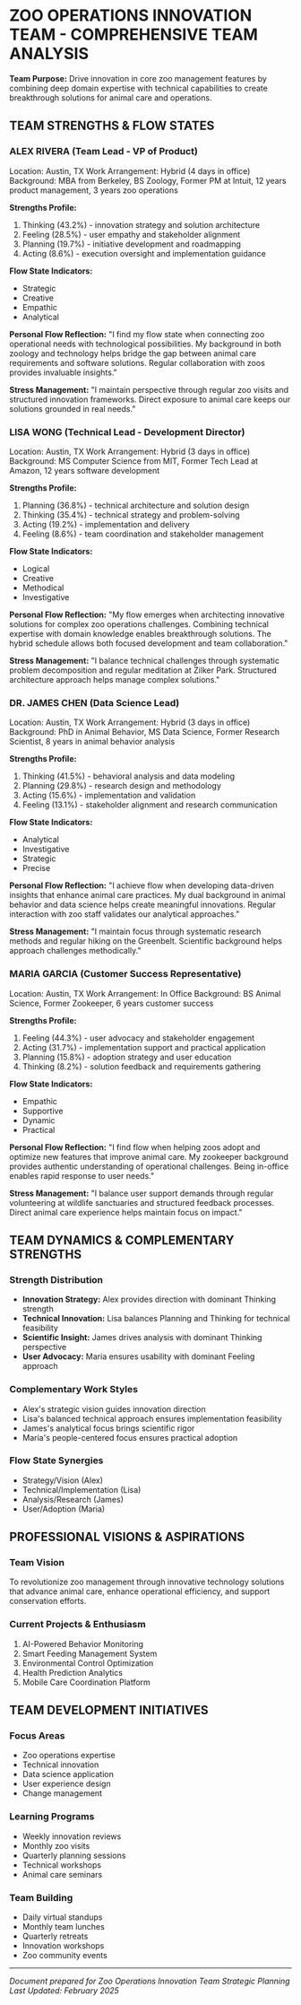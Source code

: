 # ZOO OPERATIONS INNOVATION TEAM - COMPREHENSIVE TEAM ANALYSIS

**Team Purpose:** Drive innovation in core zoo management features by combining deep domain expertise with technical capabilities to create breakthrough solutions for animal care and operations.

## TEAM STRENGTHS & FLOW STATES

### ALEX RIVERA (Team Lead - VP of Product)
Location: Austin, TX
Work Arrangement: Hybrid (4 days in office)
Background: MBA from Berkeley, BS Zoology, Former PM at Intuit, 12 years product management, 3 years zoo operations

**Strengths Profile:**
1. Thinking (43.2%) - innovation strategy and solution architecture
2. Feeling (28.5%) - user empathy and stakeholder alignment
3. Planning (19.7%) - initiative development and roadmapping
4. Acting (8.6%) - execution oversight and implementation guidance

**Flow State Indicators:**
- Strategic
- Creative
- Empathic
- Analytical

**Personal Flow Reflection:**
"I find my flow state when connecting zoo operational needs with technological possibilities. My background in both zoology and technology helps bridge the gap between animal care requirements and software solutions. Regular collaboration with zoos provides invaluable insights."

**Stress Management:**
"I maintain perspective through regular zoo visits and structured innovation frameworks. Direct exposure to animal care keeps our solutions grounded in real needs."

### LISA WONG (Technical Lead - Development Director)
Location: Austin, TX
Work Arrangement: Hybrid (3 days in office)
Background: MS Computer Science from MIT, Former Tech Lead at Amazon, 12 years software development

**Strengths Profile:**
1. Planning (36.8%) - technical architecture and solution design
2. Thinking (35.4%) - technical strategy and problem-solving
3. Acting (19.2%) - implementation and delivery
4. Feeling (8.6%) - team coordination and stakeholder management

**Flow State Indicators:**
- Logical
- Creative
- Methodical
- Investigative

**Personal Flow Reflection:**
"My flow emerges when architecting innovative solutions for complex zoo operations challenges. Combining technical expertise with domain knowledge enables breakthrough solutions. The hybrid schedule allows both focused development and team collaboration."

**Stress Management:**
"I balance technical challenges through systematic problem decomposition and regular meditation at Zilker Park. Structured architecture approach helps manage complex solutions."

### DR. JAMES CHEN (Data Science Lead)
Location: Austin, TX
Work Arrangement: Hybrid (3 days in office)
Background: PhD in Animal Behavior, MS Data Science, Former Research Scientist, 8 years in animal behavior analysis

**Strengths Profile:**
1. Thinking (41.5%) - behavioral analysis and data modeling
2. Planning (29.8%) - research design and methodology
3. Acting (15.6%) - implementation and validation
4. Feeling (13.1%) - stakeholder alignment and research communication

**Flow State Indicators:**
- Analytical
- Investigative
- Strategic
- Precise

**Personal Flow Reflection:**
"I achieve flow when developing data-driven insights that enhance animal care practices. My dual background in animal behavior and data science helps create meaningful innovations. Regular interaction with zoo staff validates our analytical approaches."

**Stress Management:**
"I maintain focus through systematic research methods and regular hiking on the Greenbelt. Scientific background helps approach challenges methodically."

### MARIA GARCIA (Customer Success Representative)
Location: Austin, TX
Work Arrangement: In Office
Background: BS Animal Science, Former Zookeeper, 6 years customer success

**Strengths Profile:**
1. Feeling (44.3%) - user advocacy and stakeholder engagement
2. Acting (31.7%) - implementation support and practical application
3. Planning (15.8%) - adoption strategy and user education
4. Thinking (8.2%) - solution feedback and requirements gathering

**Flow State Indicators:**
- Empathic
- Supportive
- Dynamic
- Practical

**Personal Flow Reflection:**
"I find flow when helping zoos adopt and optimize new features that improve animal care. My zookeeper background provides authentic understanding of operational challenges. Being in-office enables rapid response to user needs."

**Stress Management:**
"I balance user support demands through regular volunteering at wildlife sanctuaries and structured feedback processes. Direct animal care experience helps maintain focus on impact."

## TEAM DYNAMICS & COMPLEMENTARY STRENGTHS

### Strength Distribution
- **Innovation Strategy:** Alex provides direction with dominant Thinking strength
- **Technical Innovation:** Lisa balances Planning and Thinking for technical feasibility
- **Scientific Insight:** James drives analysis with dominant Thinking perspective
- **User Advocacy:** Maria ensures usability with dominant Feeling approach

### Complementary Work Styles
- Alex's strategic vision guides innovation direction
- Lisa's balanced technical approach ensures implementation feasibility
- James's analytical focus brings scientific rigor
- Maria's people-centered focus ensures practical adoption

### Flow State Synergies
- Strategy/Vision (Alex)
- Technical/Implementation (Lisa)
- Analysis/Research (James)
- User/Adoption (Maria)

## PROFESSIONAL VISIONS & ASPIRATIONS

### Team Vision
To revolutionize zoo management through innovative technology solutions that advance animal care, enhance operational efficiency, and support conservation efforts.

### Current Projects & Enthusiasm
1. AI-Powered Behavior Monitoring
2. Smart Feeding Management System
3. Environmental Control Optimization
4. Health Prediction Analytics
5. Mobile Care Coordination Platform

## TEAM DEVELOPMENT INITIATIVES

### Focus Areas
- Zoo operations expertise
- Technical innovation
- Data science application
- User experience design
- Change management

### Learning Programs
- Weekly innovation reviews
- Monthly zoo visits
- Quarterly planning sessions
- Technical workshops
- Animal care seminars

### Team Building
- Daily virtual standups
- Monthly team lunches
- Quarterly retreats
- Innovation workshops
- Zoo community events

---

*Document prepared for Zoo Operations Innovation Team Strategic Planning*
*Last Updated: February 2025*